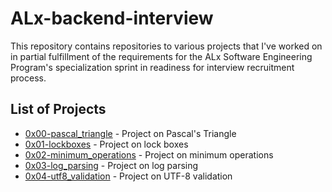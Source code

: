 # ALx-backend-interview

This repository contains repositories to various projects that I've worked on in partial fulfillment of the requirements for the ALx Software Engineering Program's specialization sprint in readiness for interview recruitment process.

## List of Projects
- [0x00-pascal_triangle](./0x00-pascal_triangle) - Project on Pascal's Triangle
- [0x01-lockboxes](./0x01-lockboxes) - Project on lock boxes
- [0x02-minimum_operations](./0x02-minimum_operations) - Project on minimum operations
- [0x03-log_parsing](./0x03-log_parsing) - Project on log parsing
- [0x04-utf8_validation](./0x04-utf8_validation) - Project on UTF-8 validation
